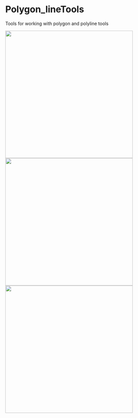 # Polygon_lineTools

Tools for working with polygon and polyline tools

<a href="url"><img src="https://github.com/Dan-Patterson/tools_pro/blob/master/Polygon_lineTools/Images/Densify.png" align="left" height="400" width="400" ></a>

<a href="url"><img src="https://github.com/Dan-Patterson/tools_pro/blob/master/Polygon_lineTools/Images/Split_poly_features.png" align="left" width="400" ></a>

<a href="url"><img src="https://github.com/Dan-Patterson/tools_pro/blob/master/Polygon_lineTools/Images/sampling_grid_results.png" align="left" width="400" ></a>
